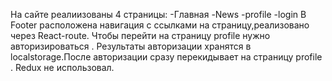 На сайте реалиизованы 4 страницы:
-Главная
-News
-profile
-login
В Footer расположена навигация с ссылками на страницу,реализовано через React-route.
Чтобы перейти на страницу profile нужно авторизироваться . Результаты авторизации хранятся в localstorage.После авторизации сразу перекидывает на страницу profile .
Redux не использовал.
